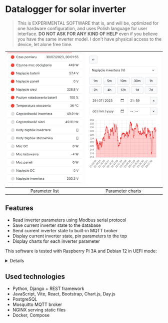 # Datalogger for solar inverter

> This is EXPERIMENTAL SOFTWARE that is, and will be, optimized for one hardware
> configuration, and uses Polish language for user interface. **DO NOT ASK FOR
> ANY KIND OF HELP** even if you believe you have the same inverter model. I
> don't have physical access to the device, let alone free time.

| ![](assets/scr1.png) | ![](assets/scr2.png) |
| :------------------: | :------------------: |
|    Parameter list    |   Parameter charts   |

## Features

- Read inverter parameters using Modbus serial protocol
- Save current inverter state to the database
- Send current inverter state to built-in MQTT broker
- Display current inverter state, pin parameters to the top
- Display charts for each inverter parameter

This software is tested with Raspberry Pi 3A and Debian 12 in UEFI mode:

<details>
<summary>Details</summary>

```
$ hostnamectl
 Static hostname: solar
       Icon name: computer-embedded
         Chassis: embedded
      Machine ID: (redacted)
         Boot ID: (redacted)
Operating System: Debian GNU/Linux 12 (bookworm)
          Kernel: Linux 6.1.0-10-arm64
    Architecture: arm64
 Hardware Vendor: Raspberry Pi Foundation
  Hardware Model: Raspberry Pi 3 Model A+
Firmware Version: UEFI Firmware v1.39

$ free
               total        used        free      shared  buff/cache   available
Mem:          412376      237984       12776       15372      186792      174392
Swap:        1048572       38912     1009660
```

</details>

## Used technologies

- Python, Django + REST framework
- JavaScript, Vite, React, Bootstrap, Chart.js, Day.js
- PostgreSQL
- Mosquitto MQTT broker
- NGINX serving static files
- Docker, Compose
